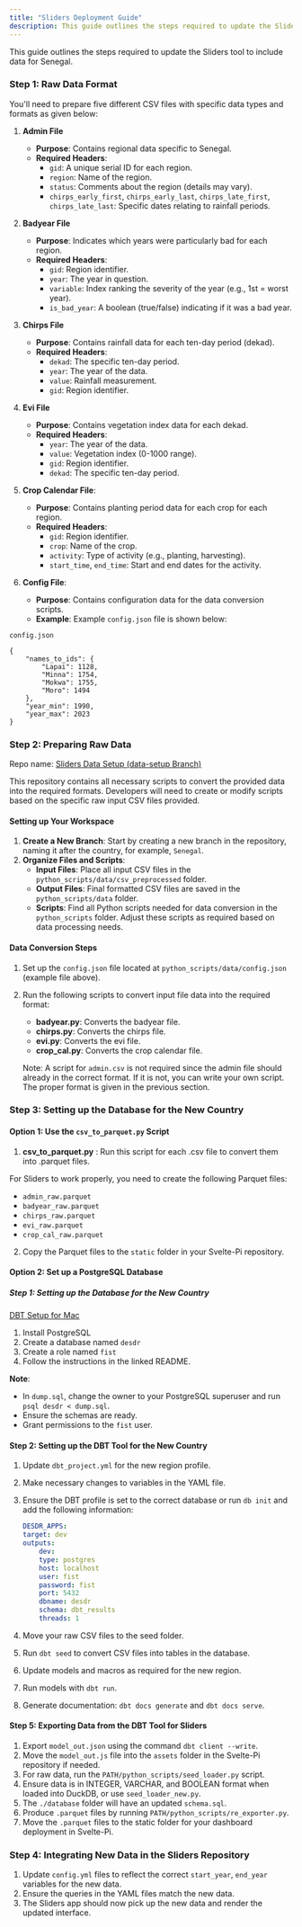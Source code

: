 ```yaml
---
title: "Sliders Deployment Guide"
description: This guide outlines the steps required to update the Sliders tool to include data for Senegal.
---
```


This guide outlines the steps required to update the Sliders tool to include data for Senegal.

### Step 1: Raw Data Format

You'll need to prepare five different CSV files with specific data types and formats as given below:

1. **Admin File**

    - **Purpose**: Contains regional data specific to Senegal.
    - **Required Headers**:
        - `gid`: A unique serial ID for each region.
        - `region`: Name of the region.
        - `status`: Comments about the region (details may vary).
        - `chirps_early_first`, `chirps_early_last`, `chirps_late_first`, `chirps_late_last`: Specific dates relating to rainfall periods.

2. **Badyear File**

    - **Purpose**: Indicates which years were particularly bad for each region.
    - **Required Headers**:
        - `gid`: Region identifier.
        - `year`: The year in question.
        - `variable`: Index ranking the severity of the year (e.g., 1st = worst year).
        - `is_bad_year`: A boolean (true/false) indicating if it was a bad year.

3. **Chirps File**

    - **Purpose**: Contains rainfall data for each ten-day period (dekad).
    - **Required Headers**:
        - `dekad`: The specific ten-day period.
        - `year`: The year of the data.
        - `value`: Rainfall measurement.
        - `gid`: Region identifier.

4. **Evi File**

    - **Purpose**: Contains vegetation index data for each dekad.
    - **Required Headers**:
        - `year`: The year of the data.
        - `value`: Vegetation index (0-1000 range).
        - `gid`: Region identifier.
        - `dekad`: The specific ten-day period.

5. **Crop Calendar File**:

    - **Purpose**: Contains planting period data for each crop for each region.
    - **Required Headers**:
        - `gid`: Region identifier.
        - `crop`: Name of the crop.
        - `activity`: Type of activity (e.g., planting, harvesting).
        - `start_time`, `end_time`: Start and end dates for the activity.

6. **Config File**:

    - **Purpose**: Contains configuration data for the data conversion scripts.
    - **Example**: Example `config.json` file is shown below:

```
config.json

{
    "names_to_ids": {
        "Lapai": 1128,
        "Minna": 1754,
        "Mokwa": 1755,
        "Moro": 1494
    },
    "year_min": 1990,
    "year_max": 2023
}

```

### Step 2: Preparing Raw Data

Repo name: [Sliders Data Setup (data-setup Branch)](https://github.com/Columbia-DESDR/ethiopia/tree/data-setup)

This repository contains all necessary scripts to convert the provided data into the required formats. Developers will need to create or modify scripts based on the specific raw input CSV files provided.

#### Setting up Your Workspace

1. **Create a New Branch**: Start by creating a new branch in the repository, naming it after the country, for example, `Senegal`.
2. **Organize Files and Scripts**:
    - **Input Files**: Place all input CSV files in the `python_scripts/data/csv_preprocessed` folder.
    - **Output Files**: Final formatted CSV files are saved in the `python_scripts/data` folder.
    - **Scripts**: Find all Python scripts needed for data conversion in the `python_scripts` folder. Adjust these scripts as required based on data processing needs.

#### Data Conversion Steps

1. Set up the `config.json` file located at `python_scripts/data/config.json` (example file above).
2. Run the following scripts to convert input file data into the required format:

    - **badyear.py**: Converts the badyear file.
    - **chirps.py**: Converts the chirps file.
    - **evi.py**: Converts the evi file.
    - **crop_cal.py**: Converts the crop calendar file.

    Note: A script for `admin.csv` is not required since the admin file should already in the correct format. If it is not, you can write your own script. The proper format is given in the previous section.

### Step 3: Setting up the Database for the New Country

#### Option 1: Use the `csv_to_parquet.py` Script

1. **csv_to_parquet.py** : Run this script for each .csv file to convert them into .parquet files.

For Sliders to work properly, you need to create the following Parquet files:

-   `admin_raw.parquet`
-   `badyear_raw.parquet`
-   `chirps_raw.parquet`
-   `evi_raw.parquet`
-   `crop_cal_raw.parquet`

2. Copy the Parquet files to the `static` folder in your Svelte-Pi repository.

#### Option 2: Set up a PostgreSQL Database

##### Step 1: Setting up the Database for the New Country

[DBT Setup for Mac](https://github.com/Columbia-DESDR/dbt/blob/main/setup/DBT_Mac_README.md)

1. Install PostgreSQL
2. Create a database named `desdr`
3. Create a role named `fist`
4. Follow the instructions in the linked README.

**Note**:

-   In `dump.sql`, change the owner to your PostgreSQL superuser and run `psql desdr < dump.sql`.
-   Ensure the schemas are ready.
-   Grant permissions to the `fist` user.

#### Step 2: Setting up the DBT Tool for the New Country

1. Update `dbt_project.yml` for the new region profile.
2. Make necessary changes to variables in the YAML file.
3. Ensure the DBT profile is set to the correct database or run `db init` and add the following information:

    ```yml
    DESDR_APPS:
    target: dev
    outputs:
        dev:
        type: postgres
        host: localhost
        user: fist
        password: fist
        port: 5432
        dbname: desdr
        schema: dbt_results
        threads: 1
    ```

4. Move your raw CSV files to the seed folder.
5. Run `dbt seed` to convert CSV files into tables in the database.
6. Update models and macros as required for the new region.
7. Run models with `dbt run`.
8. Generate documentation: `dbt docs generate` and `dbt docs serve`.

#### Step 5: Exporting Data from the DBT Tool for Sliders

1. Export `model_out.json` using the command `dbt client --write`.
2. Move the `model_out.js` file into the `assets` folder in the Svelte-Pi repository if needed.
3. For raw data, run the `PATH/python_scripts/seed_loader.py` script.
4. Ensure data is in INTEGER, VARCHAR, and BOOLEAN format when loaded into DuckDB, or use `seed_loader_new.py`.
5. The `./database` folder will have an updated `schema.sql`.
6. Produce `.parquet` files by running `PATH/python_scripts/re_exporter.py`.
7. Move the `.parquet` files to the static folder for your dashboard deployment in Svelte-Pi.

### Step 4: Integrating New Data in the Sliders Repository

1. Update `config.yml` files to reflect the correct `start_year`, `end_year` variables for the new data.
2. Ensure the queries in the YAML files match the new data.
3. The Sliders app should now pick up the new data and render the updated interface.
